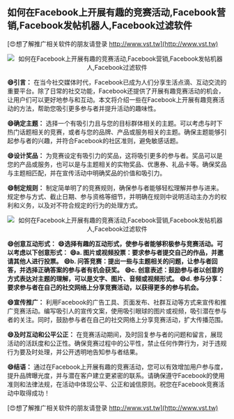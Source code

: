 ## **如何在Facebook上开展有趣的竞赛活动,Facebook营销,Facebook发帖机器人,Facebook过滤软件**

[😍想了解推广相关软件的朋友请登录 http://www.vst.tw](http://www.vst.tw)

 <center><img src="https://vst.tw/MP4/tuiguang/png/3.png" alt="如何在Facebook上开展有趣的竞赛活动,Facebook营销,Facebook发帖机器人,Facebook过滤软件"></center>

**😄引言：**
在当今社交媒体时代，Facebook已成为人们分享生活点滴、互动交流的重要平台。除了日常的社交功能，Facebook还提供了开展有趣竞赛活动的机会，让用户们可以更好地参与和互动。本文将介绍一些在Facebook上开展有趣竞赛活动的方法，帮助您吸引更多参与者并提升活动的趣味性。

**😄确定主题：**
选择一个有吸引力且与您的目标群体相关的主题。可以考虑与时下热门话题相关的竞赛，或者与您的品牌、产品或服务相关的主题。确保主题能够引起参与者的兴趣，并符合Facebook的社区准则，避免敏感话题。

**😄设计奖品：**
为竞赛设定有吸引力的奖品，这将吸引更多的参与者。奖品可以是您的产品或服务，也可以是与主题相关的实物奖品、优惠券、礼品卡等。确保奖品与主题相匹配，并在宣传活动中明确奖品的价值和吸引力。

**😄制定规则：**
制定简单明了的竞赛规则，确保参与者能够轻松理解并参与进来。规定参与方式、截止日期、参与资格等细节，并明确在规则中说明活动主办方的权利和义务，以及对不符合规定的行为的处理方式。

 <center><img src="https://vst.tw/MP4/tuiguang/png/2.png" alt="如何在Facebook上开展有趣的竞赛活动,Facebook营销,Facebook发帖机器人,Facebook过滤软件"></center>

**😄创意互动形式：**
**😄选择有趣的互动形式，使参与者能够积极参与竞赛活动。可以考虑以下创意形式：**
**😄a. 图片或视频投票：要求参与者提交自己的作品，并邀请其他人进行投票。**
**😄b. 问答竞赛：提出一些与主题相关的问题，让参与者回答，并选择正确答案的参与者有机会获奖。**
**😄c. 创意表述：鼓励参与者以创意的方式表达对主题的理解，可以是文字、图片、音频或视频形式。**
**😄d. 参与分享：要求参与者在自己的社交网络上分享竞赛活动，以获得更多的参与机会。**

**😄宣传推广：**
利用Facebook的广告工具、页面发布、社群互动等方式来宣传和推广竞赛活动。编写吸引人的宣传文案，使用吸引眼球的图片或视频，吸引潜在参与者的关注。同时，鼓励参与者在自己的社交网络上分享竞赛活动，扩大传播范围。

**😄及时互动和公平公正：**
在竞赛活动期间，及时回复参与者的问题和留言，展现活动的活跃度和公正性。确保竞赛过程中的公平性，禁止任何作弊行为，对于违规行为要及时处理，并公开透明地告知参与者结果。

**😄结语：**
通过在Facebook上开展有趣的竞赛活动，您可以有效增加用户参与度，提升品牌曝光度，并与潜在客户建立更紧密的联系。请确保遵守Facebook的使用准则和法律法规，在活动中体现公平、公正和诚信原则。祝您在Facebook竞赛活动中取得成功！

[😍想了解推广相关软件的朋友请登录 http://www.vst.tw](http://www.vst.tw)



